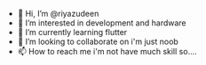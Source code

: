 - 👋 Hi, I’m @riyazudeen
- 👀 I’m interested in development and hardware
- 🌱 I’m currently learning flutter
- 💞️ I’m looking to collaborate on i'm just noob 
- 📫 How to reach me i'm not have much skill so....

<!---
riyazudeen/riyazudeen is a ✨ special ✨ repository because its `README.md` (this file) appears on your GitHub profile.
You can click the Preview link to take a look at your changes.
--->
